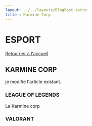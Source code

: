 ```yaml
---
layout: ../../layouts/BlogPost.astro
title : Karmine Corp
---
```


# ESPORT

[Retourner à l'accueil](/)

## KARMINE CORP

je modifie l'article existant.

### LEAGUE OF LEGENDS

La Karmine corp

### VALORANT
